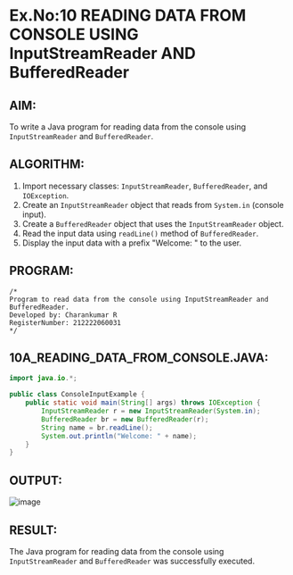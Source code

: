 # Ex.No:10 READING DATA FROM CONSOLE USING InputStreamReader AND BufferedReader

## AIM:
To write a Java program for reading data from the console using `InputStreamReader` and `BufferedReader`.

## ALGORITHM:
1. Import necessary classes: `InputStreamReader`, `BufferedReader`, and `IOException`.
2. Create an `InputStreamReader` object that reads from `System.in` (console input).
3. Create a `BufferedReader` object that uses the `InputStreamReader` object.
4. Read the input data using `readLine()` method of `BufferedReader`.
5. Display the input data with a prefix "Welcome: " to the user.

## PROGRAM:
```
/*
Program to read data from the console using InputStreamReader and BufferedReader.
Developed by: Charankumar R
RegisterNumber: 212222060031
*/
```

## 10A_READING_DATA_FROM_CONSOLE.JAVA:
```java
import java.io.*;

public class ConsoleInputExample {
    public static void main(String[] args) throws IOException {
        InputStreamReader r = new InputStreamReader(System.in);
        BufferedReader br = new BufferedReader(r);
        String name = br.readLine();
        System.out.println("Welcome: " + name);
    }
}
```

## OUTPUT:
![image](https://github.com/user-attachments/assets/aa078aec-84f4-49b1-b5b8-adbbf8f6ed73)


## RESULT:
The Java program for reading data from the console using `InputStreamReader` and `BufferedReader` was successfully executed.
